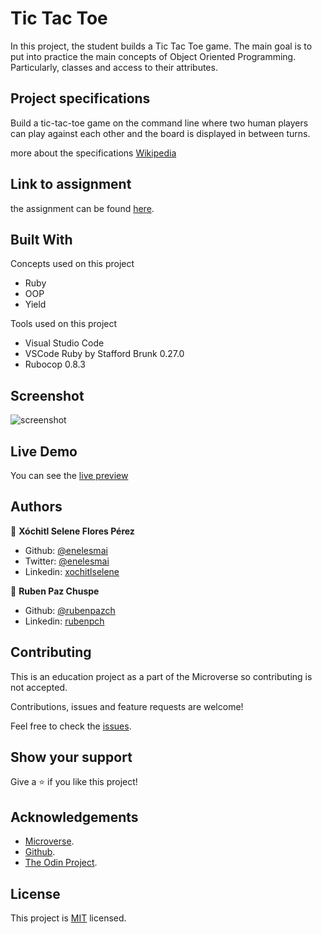 # Tic Tac Toe

In this project, the student builds a Tic Tac Toe game. The main goal is to put into practice the main concepts of Object Oriented Programming. Particularly, classes and access to their attributes.

## Project specifications

Build a tic-tac-toe game on the command line where two human players can play against each other and the board is displayed in between turns.

more about the specifications  [Wikipedia](https://en.wikipedia.org/wiki/Tic-tac-toe)

## Link to assignment

the assignment can be found  [here](https://www.theodinproject.com/courses/ruby-programming/lessons/oop).

## Built With

Concepts used on this project

- Ruby
- OOP 
- Yield

Tools used on this project

- Visual Studio Code
- VSCode Ruby by Stafford Brunk 0.27.0
- Rubocop 0.8.3


## Screenshot

![screenshot](./img/screnshot-site.jpg)

## Live Demo

You can see the [live preview](#)


## Authors

👤 **Xóchitl Selene Flores Pérez**

- Github: [@enelesmai](https://github.com/enelesmai)
- Twitter: [@enelesmai](https://twitter.com/enelesmai)
- Linkedin: [xochitlselene](https://linkedin.com/in/xochitlselene)

👤 **Ruben Paz Chuspe**

- Github: [@rubenpazch](https://github.com/rubenpazch)
- Linkedin: [rubenpch](https://www.linkedin.com/in/rubenpch/)


## Contributing

This is an education project as a part of the Microverse so contributing is not accepted. 

Contributions, issues and feature requests are welcome!

Feel free to check the [issues](https://github.com/enelesmai/tic-tac-toe/issues).

## Show your support

Give a ⭐️ if you like this project!

## Acknowledgements

+ [Microverse](https://www.microverse.org/).
+ [Github](http://github.com/).
+ [The Odin Project](theodinproject.com/).

## License

This project is [MIT](lic.url) licensed.

